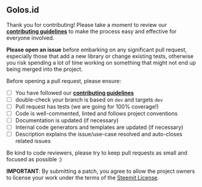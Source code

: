 ## Golos.id

Thank you for contributing! Please take a moment to review our [**contributing guidelines**](https://github.com/golos-blockchain/ui-blogs/blob/master/.github/CONTRIBUTING.md)
to make the process easy and effective for everyone involved.

**Please open an issue** before embarking on any significant pull request, especially those that
add a new library or change existing tests, otherwise you risk spending a lot of time working
on something that might not end up being merged into the project.

Before opening a pull request, please ensure:

- [ ] You have followed our [**contributing guidelines**](https://github.com/golos-blockchain/ui-blogs/blob/master/.github/CONTRIBUTING.md)
- [ ] double-check your branch is based on `dev` and targets `dev` 
- [ ] Pull request has tests (we are going for 100% coverage!)
- [ ] Code is well-commented, linted and follows project conventions
- [ ] Documentation is updated (if necessary)
- [ ] Internal code generators and templates are updated (if necessary)
- [ ] Description explains the issue/use-case resolved and auto-closes related issues

Be kind to code reviewers, please try to keep pull requests as small and focused as possible :)

**IMPORTANT**: By submitting a patch, you agree to allow the project
owners to license your work under the terms of the [Steemit License](https://github.com/golos-blockchain/ui-blogs/blob/master/LICENSE.md).
